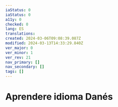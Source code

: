 ```yaml
---
iaStatus: 0
iaStatus: 0
a11y: 0
checked: 0
lang: ES
translations: 
created: 2024-03-06T09:08:39.087Z
modified: 2024-03-13T14:33:29.840Z
ver_major: 0
ver_minor: 1
ver_rev: 21
nav_primary: []
nav_secondary: []
tags: []
---
```

# Aprendere idioma Danés
